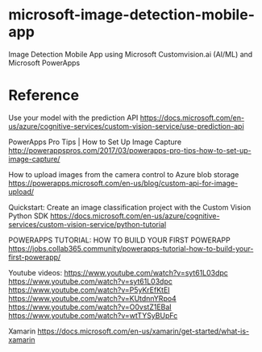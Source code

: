 # microsoft-image-detection-mobile-app
Image Detection Mobile App using Microsoft Customvision.ai (AI/ML) and Microsoft PowerApps




# Reference

Use your model with the prediction API
https://docs.microsoft.com/en-us/azure/cognitive-services/custom-vision-service/use-prediction-api

PowerApps Pro Tips | How to Set Up Image Capture
http://powerappspros.com/2017/03/powerapps-pro-tips-how-to-set-up-image-capture/

How to upload images from the camera control to Azure blob storage
https://powerapps.microsoft.com/en-us/blog/custom-api-for-image-upload/

Quickstart: Create an image classification project with the Custom Vision Python SDK
https://docs.microsoft.com/en-us/azure/cognitive-services/custom-vision-service/python-tutorial

POWERAPPS TUTORIAL: HOW TO BUILD YOUR FIRST POWERAPP
https://jobs.collab365.community/powerapps-tutorial-how-to-build-your-first-powerapp/

Youtube videos:
https://www.youtube.com/watch?v=syt61L03dpc
https://www.youtube.com/watch?v=syt61L03dpc
https://www.youtube.com/watch?v=P5yKrEfKtEI
https://www.youtube.com/watch?v=KUtdnnYRpo4
https://www.youtube.com/watch?v=O0vstZ1EBaI
https://www.youtube.com/watch?v=wtTYSyBUpFc

Xamarin
https://docs.microsoft.com/en-us/xamarin/get-started/what-is-xamarin






